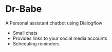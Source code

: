 # Dr-Babe
A Personal assistant chatbot using Dialogflow  
- Small chats
- Provides links to your social media accounts
- Scheduling reminders
